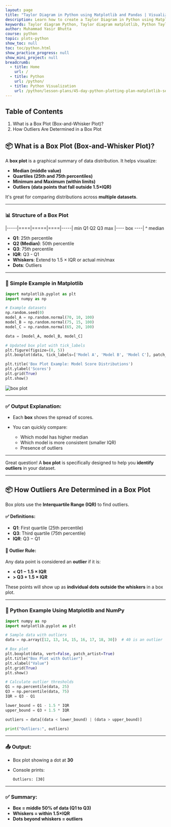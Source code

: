 ```yaml
---
layout: page
title: "Taylor Diagram in Python using Matplotlib and Pandas | Visualize Model Performance"
description: Learn how to create a Taylor Diagram in Python using Matplotlib and Pandas. This guide explains model evaluation through standard deviation, correlation, and performance visualization with clear code examples.
keywords: Taylor diagram Python, Taylor diagram matplotlib, Python Taylor plot, model evaluation Python, Taylor diagram tutorial, Taylor diagram with pandas, matplotlib Taylor diagram, visualize model accuracy Python, standard deviation correlation Python, Python model comparison chart
author: Muhammad Yasir Bhutta
course: python
topic: plots-python
show_toc: null
toc: toc/python.html
show_practice_progress: null
show_mini_project: null
breadcrumb:
  - title: Home
    url: /
  - title: Python
    url: /python/
  - title: Python Visualization 
    url: /python/lesson-plans/45-day-python-plotting-plan-matplotlib-seaborn-plotly.html
---
```


## Table of Contents

1. What is a Box Plot (Box-and-Whisker Plot)?
2. How Outliers Are Determined in a Box Plot

## 📦 What is a Box Plot (Box-and-Whisker Plot)?

A **box plot** is a graphical summary of data distribution. It helps visualize:

* **Median (middle value)**
* **Quartiles (25th and 75th percentiles)**
* **Minimum and Maximum (within limits)**
* **Outliers (data points that fall outside 1.5×IQR)**

It's great for comparing distributions across **multiple datasets**.

---

### 📊 Structure of a Box Plot

<div class="mermaid">
|-----|====|=====|====|-----|
min   Q1   Q2    Q3   max
      |---- box ----|
           ^ median
</div>

* **Q1**: 25th percentile
* **Q2 (Median)**: 50th percentile
* **Q3**: 75th percentile
* **IQR**: Q3 - Q1
* **Whiskers**: Extend to 1.5 × IQR or actual min/max
* **Dots**: Outliers

---

### 🐍 Simple Example in Matplotlib

```python
import matplotlib.pyplot as plt
import numpy as np

# Example datasets
np.random.seed(0)
model_A = np.random.normal(70, 10, 100)
model_B = np.random.normal(75, 15, 100)
model_C = np.random.normal(65, 20, 100)

data = [model_A, model_B, model_C]

# Updated box plot with tick_labels
plt.figure(figsize=(8, 5))
plt.boxplot(data, tick_labels=['Model A', 'Model B', 'Model C'], patch_artist=True)

plt.title('Box Plot Example: Model Score Distributions')
plt.ylabel('Scores')
plt.grid(True)
plt.show()
```
![box plot](https://res.cloudinary.com/da0pjikvw/image/upload/c_pad,w_512/v1749806015/box-plot_nzy0jw.png)

---

### ✅ Output Explanation:

* Each **box** shows the spread of scores.
* You can quickly compare:

  * Which model has higher median
  * Which model is more consistent (smaller IQR)
  * Presence of outliers

---

Great question! A **box plot** is specifically designed to help you **identify outliers** in your dataset.

---

## 📦 **How Outliers Are Determined in a Box Plot**

Box plots use the **Interquartile Range (IQR)** to find outliers.

#### ✅ Definitions:

* **Q1**: First quartile (25th percentile)
* **Q3**: Third quartile (75th percentile)
* **IQR**: Q3 − Q1

#### 🚨 **Outlier Rule:**

Any data point is considered an **outlier** if it is:

* **< Q1 − 1.5 × IQR**
* **> Q3 + 1.5 × IQR**

These points will show up as **individual dots** **outside the whiskers** in a box plot.

---

### 🐍 Python Example Using Matplotlib and NumPy

```python
import numpy as np
import matplotlib.pyplot as plt

# Sample data with outliers
data = np.array([12, 13, 14, 15, 16, 17, 18, 30])  # 40 is an outlier

# Box plot
plt.boxplot(data, vert=False, patch_artist=True)
plt.title("Box Plot with Outlier")
plt.xlabel("Value")
plt.grid(True)
plt.show()

# Calculate outlier thresholds
Q1 = np.percentile(data, 25)
Q3 = np.percentile(data, 75)
IQR = Q3 - Q1

lower_bound = Q1 - 1.5 * IQR
upper_bound = Q3 + 1.5 * IQR

outliers = data[(data < lower_bound) | (data > upper_bound)]

print("Outliers:", outliers)
```

---

### 📤 Output:

* Box plot showing a dot at **30**
* Console prints:

  ```
  Outliers: [30]
  ```

---

### ✅ Summary:

* **Box = middle 50% of data (Q1 to Q3)**
* **Whiskers = within 1.5×IQR**
* **Dots beyond whiskers = outliers**



